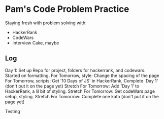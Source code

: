 # Pam's Code Problem Practice 

Staying fresh with problem solving with:
- HackerRank
- CodeWars
- Interview Cake, maybe

## Log

Day 1: Set up Repo for project, folders for hackerrank, and codewars. Started on formatting. 
For Tomorrow, style: Change the spacing of the page
For Tomorrow, scripts: Get '10 Days of JS' in HackerRank, Complete 'Day 1' (don't put it on the page yet)
Stretch For Tomorrow: Add 'Day 1' to HackerRank, a lil bit of styling.
Stretch For Tomorrow: Get codeWars page setup, styling.
Stretch For Tomorrow: Complete one kata (don't put it on the page yet)

Testing


